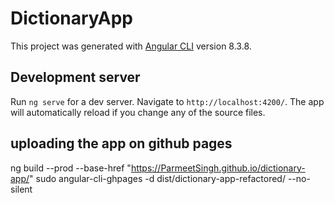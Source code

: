 # DictionaryApp

This project was generated with [Angular CLI](https://github.com/angular/angular-cli) version 8.3.8.

## Development server

Run `ng serve` for a dev server. Navigate to `http://localhost:4200/`. The app will automatically reload if you change any of the source files.

## uploading the app on github pages

ng build --prod --base-href "https://ParmeetSingh.github.io/dictionary-app/"
sudo angular-cli-ghpages -d dist/dictionary-app-refactored/ --no-silent
